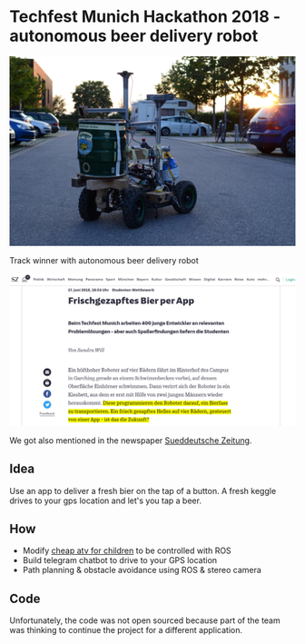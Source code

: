# Techfest Munich Hackathon 2018 - autonomous beer delivery robot

![image-01](image-01.jpg)

Track winner with autonomous beer delivery robot


![image-sueddeutsche.png](image-sueddeutsche.png)


We got also mentioned in the newspaper [Sueddeutsche Zeitung](https://www.sueddeutsche.de/muenchen/studenten-wettbewerb-frischgezapftes-bier-per-app-1.4019201).

## Idea

Use an app to deliver a fresh bier on the tap of a button. A fresh keggle drives to your gps location and let's you tap a beer.

## How

* Modify [cheap atv for children](https://www.amazon.de/Mini-Kinder-Elektro-Cobra-Pocket/dp/B00KOOO1OI) to be controlled with ROS
* Build telegram chatbot to drive to your GPS location
* Path planning & obstacle avoidance using ROS & stereo camera

## Code

Unfortunately, the code was not open sourced because part of the team was
thinking to continue the project for a different application.
